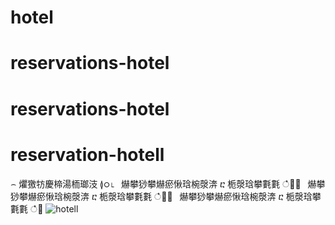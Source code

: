 ﻿# hotel

# reservations-hotel

# reservations-hotel

# reservation-hotell

⌢ 爠獥牥慶楴湯栭瑯汥 ≬ഠ⌊  爀攀猀攀爀瘀愀琀椀漀渀 ⴀ 栀漀琀攀氀氀 ഀ਀⌀  爀攀猀攀爀瘀愀琀椀漀渀 ⴀ 栀漀琀攀氀氀 ഀ਀⌀  爀攀猀攀爀瘀愀琀椀漀渀 ⴀ 栀漀琀攀氀氀 ഀ਀ 
![hotell](https://github.com/yasserderbale/reservation-hotell/assets/164632388/ba723f7f-21c1-43d8-8f17-ddd8bd1c4f8b)
